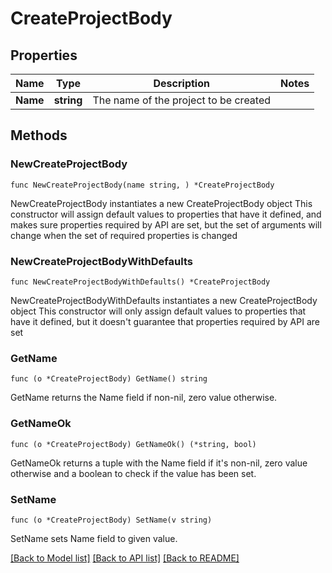 # CreateProjectBody

## Properties

Name | Type | Description | Notes
------------ | ------------- | ------------- | -------------
**Name** | **string** | The name of the project to be created | 

## Methods

### NewCreateProjectBody

`func NewCreateProjectBody(name string, ) *CreateProjectBody`

NewCreateProjectBody instantiates a new CreateProjectBody object
This constructor will assign default values to properties that have it defined,
and makes sure properties required by API are set, but the set of arguments
will change when the set of required properties is changed

### NewCreateProjectBodyWithDefaults

`func NewCreateProjectBodyWithDefaults() *CreateProjectBody`

NewCreateProjectBodyWithDefaults instantiates a new CreateProjectBody object
This constructor will only assign default values to properties that have it defined,
but it doesn't guarantee that properties required by API are set

### GetName

`func (o *CreateProjectBody) GetName() string`

GetName returns the Name field if non-nil, zero value otherwise.

### GetNameOk

`func (o *CreateProjectBody) GetNameOk() (*string, bool)`

GetNameOk returns a tuple with the Name field if it's non-nil, zero value otherwise
and a boolean to check if the value has been set.

### SetName

`func (o *CreateProjectBody) SetName(v string)`

SetName sets Name field to given value.



[[Back to Model list]](../README.md#documentation-for-models) [[Back to API list]](../README.md#documentation-for-api-endpoints) [[Back to README]](../README.md)


